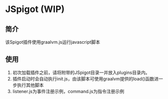 # JSpigot (WIP)

## 简介
该Spigot插件使用graalvm.js运行javascript脚本
## 使用
1. 初次加载插件之前，请将附带的JSpigot目录一并放入plugins目录内。
2. 插件启动时会自动执行init.js，由该脚本可使用graalvm提供的load()函数进一步执行其他脚本
3. listener.js为事件注册示例，command.js为指令注册示例